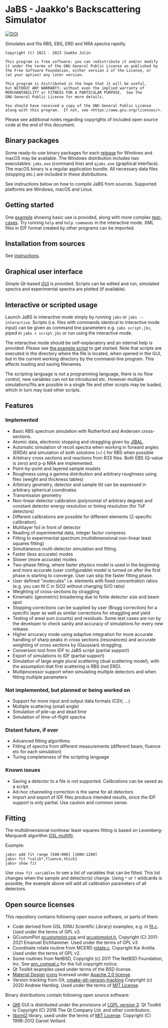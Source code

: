 # JaBS - Jaakko's Backscattering Simulator

[![DOI](https://zenodo.org/badge/414092526.svg)](https://zenodo.org/badge/latestdoi/414092526)

Simulates and fits RBS, EBS, ERD and NRA spectra rapidly.
    
    Copyright (C) 2021 - 2023 Jaakko Julin
    
    This program is free software: you can redistribute it and/or modify
    it under the terms of the GNU General Public License as published by
    the Free Software Foundation, either version 2 of the License, or
    (at your option) any later version.

    This program is distributed in the hope that it will be useful,
    but WITHOUT ANY WARRANTY; without even the implied warranty of
    MERCHANTABILITY or FITNESS FOR A PARTICULAR PURPOSE.  See the
    GNU General Public License for more details.

    You should have received a copy of the GNU General Public License
    along with this program.  If not, see <https://www.gnu.org/licenses/>.

Please see additional notes regarding copyrights of included open source code at the end of this document.

## Binary packages
Some ready-to-use binary packages for each [release](https://github.com/JYU-IBA/jabs/releases) for Windows and macOS may be available. The Windows distribution includes two executables: `jabs.exe` (command line) and `qjabs.exe` (graphical interface). The macOS binary is a regular application bundle. All necessary data files (stopping etc.) are included in these distributions.

See instructions below on how to compile JaBS from sources. Supported platforms are Windows, macOS and Linux.

## Getting started

One [example](example/) showing basic use is provided, along with more complex [test-cases](example/tests/). Try running `help` and `help commands` in the interactive mode. XML files in IDF format created by other programs can be imported.

## Installation from sources

See [instructions](INSTALL.md).

## Graphical user interface

Simple Qt-based [GUI](qjabs/) is provided. Scripts can be edited and run, simulated spectra and experimental spectra are plotted (if available).
      
## Interactive or scripted usage

Launch JaBS in interactive mode simply by running `jabs` or `jabs --interactive`. Scripts (i.e. files with commands identical to interactive mode input) can be given as command line parameters e.g. `jabs script.jbs`, piped in `jabs < script.jbs` or run using the interactive mode.

The interactive mode should be self-explanatory and an internal help is provided. Please see [the example script](example/example.jbs) to get started. Note that scripts are executed in the directory where the file is located, when opened in the GUI, but in the current working directory by the command-line program. This affects loading and saving filenames.

The scripting language is not a programming language, there is no flow control, new variables can not be introduced etc. However multiple simulations/fits are possible in a single file and other scripts may be loaded, which in turn may load other scripts.

## Features
### Implemented
 - Basic RBS spectrum simulation with Rutherford and Andersen cross-sections.
 - Atomic data, electronic stopping and straggling given by [JIBAL](https://github.com/JYU-IBA/jibal).
 - Automatic simulation of recoil spectra when working in forward angles (ERDA) and simulation of both solutions (+/-) for RBS when possible
 - Arbitrary cross sections and reactions from R33 files. Both EBS (Q-value is zero) and p-p NRA are implemented. 
 - Point-by-point and layered sample models
 - Roughness using a gamma distribution and arbitrary roughness using files (weight and thickness tables)
 - Arbitrary geometry, detector and sample tilt can be expressed in arbitrary spherical coordinates
 - Transmission geometry
 - Non-linear detector calibration (polynomial of arbitrary degree) and constant detector energy resolution or timing resolution (for ToF detectors)
 - Different calibrations are possible for different elements (Z-specific calibration).
 - Multilayer foil in front of detector
 - Reading of experimental data, integer factor compress
 - Fitting to experimental spectrum (multidimensional non-linear least squares fitting)
 - Simultaneous multi-detector simulation and fitting.
 - Faster (less accurate) modes
 - Slower (more accurate) modes 
 - Two-phase fitting, where faster physics model is used in the beginning and more accurate (user configurable) model is turned on after the first phase is starting to converge. User can skip the faster fitting phase.
 - User defined "molecules" i.e. elements with fixed concentration ratios (e.g. you can fit C in SiO2 without changing Si/O ratio)
 - Weighting of cross-sections by straggling 
 - Kinematic (geometric) broadening due to finite detector size and beam spot
 - Stopping corrections can be supplied by user (Bragg correction) for a specific layer as well as similar corrections for straggling and yield
 - Testing of areal sum (counts) and residuals. Some test cases are run by the developer to check sanity and accuracy of simulations for every new release.
 - Higher accuracy mode using adaptive integration for more accurate handling of sharp peaks in cross sections (resonances) and accurate weighting of cross sections by (Gaussian) straggling.
 - Conversion tool from IDF to JaBS script (partial support)
 - Export of simulations to IDF (partial support)
 - Simulation of large angle plural scattering (dual scattering model), with the assumption that first scattering is RBS (not ERD).
 - Multiprocessor support when simulating multiple detectors and when fitting multiple parameters

### Not implemented, but planned or being worked on
 - Support for more input and output data formats (CSV, ...)
 - Multiple scattering (small angle)
 - Simulation of pile-up and dead time
 - Simulation of time-of-flight spectra

### Distant future, if ever
 - Advanced fitting algorithms
 - Fitting of spectra from different measurements (different beam, fluence etc for each simulation)
 - Turing completeness of the scripting language

### Known issues
 - Saving a detector to a file is not supported. Calibrations can be saved as a script.
 - Ad-hoc channeling correction is the same for all detectors
 - Import and export of IDF files produce intended results, since the IDF support is only partial. Use caution and common sense.

## Fitting

The multidimensional nonlinear least-squares fitting is based on Levenberg-Marquardt algorithm [GSL multifit](https://www.gnu.org/software/gsl/doc/html/nls.html).

Example:

    jabs> add fit range [500:900] [1000:1200]
    jabs> fit *calib*,fluence,thick1
    jabs> show fit

Use `show fit variables` to see a list of variables that can be fitted. This list changes when the sample and detector(s) change. Using `*` or `?` wildcards is possible, the example above will add all calibration parameters of all detectors.

## Open source licenses

This repository contains following open source software, or parts of them:
 * Code derived from GSL (GNU Scientific Library) examples, e.g. in [fit.c](src/fit.c). Used under the terms of GPL v3.
 * QCustomPlot [qcustomplot.cpp](qjabs/qcustomplot.cpp) and [qcustomplot.h](qjabs/qcustomplot.h), Copyright (C) 2011-2021 Emanuel Eichhammer. Used under the terms of GPL v3.
 * Coordinate rotate routine from MCERD [rotate.c](src/rotate.c). Copyright Kai Arstila. Used under the terms of GPL v2.
 * Some routines from NetBSD, Copyright (c) 2011 The NetBSD Foundation, Inc. See [win_compat.c](src/win_compat.c) for the full copyright notice.
 * Qt Toolkit examples used under terms of the BSD license.
 * [Material Design](https://google.github.io/material-design-icons/) [icons](qjabs/icons) licensed under [Apache 2.0 license](https://www.apache.org/licenses/LICENSE-2.0.html).
 * Version tracking from Git, [cmake-git-version-tracking](https://github.com/andrew-hardin/cmake-git-version-tracking) Copyright (c) 2020 Andrew Harding. Used under the terms of [MIT License](https://raw.githubusercontent.com/andrew-hardin/cmake-git-version-tracking/master/LICENSE).

Binary distributions contain following open source software:
* [Qt6](https://www.qt.io/) GUI is distributed under the provisions of [LGPL version 3](https://doc.qt.io/qt-6/lgpl.html). Qt Toolkit is Copyright (C) 2018 The Qt Company Ltd. and other contributors.
 * [libxml2](https://gitlab.gnome.org/GNOME/libxml2) library, used under the terms of [MIT License](https://www.opensource.org/licenses/mit-license.html). Copyright (C) 1998-2012 Daniel Veillard. 
